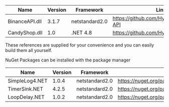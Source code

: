 |Name                    | Version |Framework       |Link                                           |
|------------------------|---------|----------------|-----------------------------------------------|
| BinanceAPI.dll         | 3.1.7   | netstandard2.0 |https://github.com/HypsyNZ/Binance-API         |
| CandyShop.dll          | 1.0     | .NET       4.8 |https://github.com/HypsyNZ/CandyShop           |

These references are supplied for your convenience and you can easily build them all yourself.

NuGet Packages can be installed with the package manager

|Name                    | Version |Framework       |Link                                           |
|------------------------|---------|----------------|-----------------------------------------------|
| SimpleLog4.NET	 | 1.0.4   | netstandard2.0 |https://nuget.org/packages/SimpleLog4.NET      |
| TimerSink.NET	         | 4.2.5   | netstandard2.0 |https://nuget.org/packages/TimerSink.NET       |
| LoopDelay.NET          | 1.0.2   | netstandard2.0 |https://nuget.org/packages/LoopDelay.NET       |

